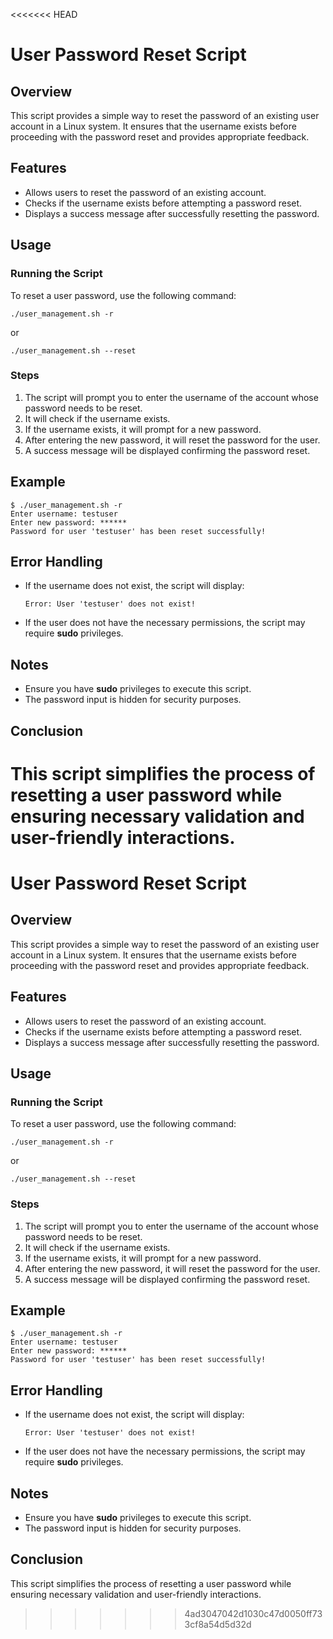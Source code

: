 <<<<<<< HEAD
# User Password Reset Script

## Overview

This script provides a simple way to reset the password of an existing user account in a Linux system. It ensures that the username exists before proceeding with the password reset and provides appropriate feedback.

## Features

- Allows users to reset the password of an existing account.
- Checks if the username exists before attempting a password reset.
- Displays a success message after successfully resetting the password.

## Usage

### Running the Script

To reset a user password, use the following command:

```
./user_management.sh -r
```

or

```
./user_management.sh --reset
```

### Steps

1. The script will prompt you to enter the username of the account whose password needs to be reset.
2. It will check if the username exists.
3. If the username exists, it will prompt for a new password.
4. After entering the new password, it will reset the password for the user.
5. A success message will be displayed confirming the password reset.

## Example

```
$ ./user_management.sh -r
Enter username: testuser
Enter new password: ******
Password for user 'testuser' has been reset successfully!
```

## Error Handling

- If the username does not exist, the script will display:
  ```
  Error: User 'testuser' does not exist!
  ```
- If the user does not have the necessary permissions, the script may require **sudo** privileges.

## Notes

- Ensure you have **sudo** privileges to execute this script.
- The password input is hidden for security purposes.

## Conclusion

This script simplifies the process of resetting a user password while ensuring necessary validation and user-friendly interactions.
=======
# User Password Reset Script

## Overview

This script provides a simple way to reset the password of an existing user account in a Linux system. It ensures that the username exists before proceeding with the password reset and provides appropriate feedback.

## Features

- Allows users to reset the password of an existing account.
- Checks if the username exists before attempting a password reset.
- Displays a success message after successfully resetting the password.

## Usage

### Running the Script

To reset a user password, use the following command:

```
./user_management.sh -r
```

or

```
./user_management.sh --reset
```

### Steps

1. The script will prompt you to enter the username of the account whose password needs to be reset.
2. It will check if the username exists.
3. If the username exists, it will prompt for a new password.
4. After entering the new password, it will reset the password for the user.
5. A success message will be displayed confirming the password reset.

## Example

```
$ ./user_management.sh -r
Enter username: testuser
Enter new password: ******
Password for user 'testuser' has been reset successfully!
```

## Error Handling

- If the username does not exist, the script will display:
  ```
  Error: User 'testuser' does not exist!
  ```
- If the user does not have the necessary permissions, the script may require **sudo** privileges.

## Notes

- Ensure you have **sudo** privileges to execute this script.
- The password input is hidden for security purposes.

## Conclusion

This script simplifies the process of resetting a user password while ensuring necessary validation and user-friendly interactions.
>>>>>>> 4ad3047042d1030c47d0050ff733cf8a54d5d32d
